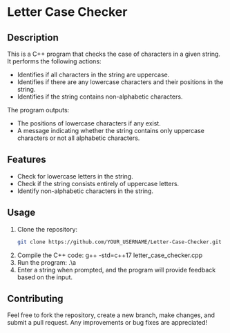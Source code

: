 # Letter Case Checker

## Description

This is a C++ program that checks the case of characters in a given string. It performs the following actions:
- Identifies if all characters in the string are uppercase.
- Identifies if there are any lowercase characters and their positions in the string.
- Identifies if the string contains non-alphabetic characters.

The program outputs:
- The positions of lowercase characters if any exist.
- A message indicating whether the string contains only uppercase characters or not all alphabetic characters.

## Features

- Check for lowercase letters in the string.
- Check if the string consists entirely of uppercase letters.
- Identify non-alphabetic characters in the string.

## Usage

1. Clone the repository:
   ```bash
   git clone https://github.com/YOUR_USERNAME/Letter-Case-Checker.git
   ```
2. Compile the C++ code:
    g++ -std=c++17 letter_case_checker.cpp
3. Run the program:
   .\a
4. Enter a string when prompted, and the program will provide feedback based on the input.

## Contributing
Feel free to fork the repository, create a new branch, make changes, and submit a pull request. Any improvements or bug fixes are appreciated!
